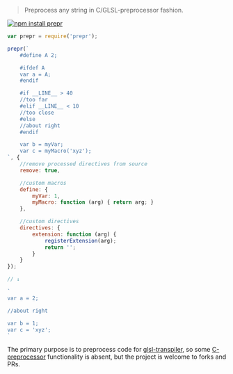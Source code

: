 > Preprocess any string in C/GLSL-preprocessor fashion.

[![npm install prepr](https://nodei.co/npm/prepr.png?mini=true)](https://npmjs.org/package/prepr/)

```js
var prepr = require('prepr');

prepr(`
	#define A 2;

	#ifdef A
	var a = A;
	#endif

	#if __LINE__ > 40
	//too far
	#elif __LINE__ < 10
	//too close
	#else
	//about right
	#endif

	var b = myVar;
	var c = myMacro('xyz');
`, {
	//remove processed directives from source
	remove: true,

	//custom macros
	define: {
		myVar: 1,
		myMacro: function (arg) { return arg; }
	},

	//custom directives
	directives: {
		extension: function (arg) {
			registerExtension(arg);
			return '';
		}
	}
});

// ↓

`
var a = 2;

//about right

var b = 1;
var c = 'xyz';
`
```

The primary purpose is to preprocess code for [glsl-transpiler](https://github.com/stackgl/glsl-transpiler), so some [C-preprocessor](https://gcc.gnu.org/onlinedocs/cpp/index.html#Top) functionality is absent, but the project is welcome to forks and PRs.